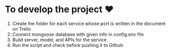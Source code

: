 # To develop the project :heart:
1. Create the folder for each service whose port is written in the document on Trello
2. Connect mongoose database with given info in config.env file
3. Build server, model, and APIs for the service
4. Run the script and check before pushing it to Github
